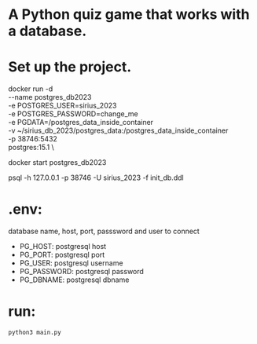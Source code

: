 # A Python quiz game that works with a database.

# Set up the project.

docker run  -d \
        --name postgres_db2023 \
        -e POSTGRES_USER=sirius_2023 \
        -e POSTGRES_PASSWORD=change_me \
        -e PGDATA=/postgres_data_inside_container \
        -v ~/sirius_db_2023/postgres_data:/postgres_data_inside_container \
        -p 38746:5432 \
        postgres:15.1 \

docker start postgres_db2023

psql -h 127.0.0.1 -p 38746 -U sirius_2023 -f  init_db.ddl

# .env:
database name, host, port, passsword and user to connect 
- PG_HOST: postgresql host
- PG_PORT: postgresql port
- PG_USER: postgresql username
- PG_PASSWORD: postgresql password
- PG_DBNAME: postgresql dbname

# run:
    python3 main.py 
